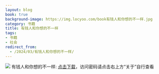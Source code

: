 ```yaml
---
layout: blog
book: true
background-image: https://img.locyoo.com/book有钱人和你想的不一样.jpg
category: 书籍
title: 有钱人和你想的不一样
tags:
- 书籍
- 社会
redirect_from:
  - /2024/03/有钱人和你想的不一样/
---
```

![](https://img.locyoo.com/book有钱人和你想的不一样.jpg)
有钱人和你想的不一样: <a name = "ref1" href="https://url18.ctfile.com/f/50983618-1041681880-be4607?p=3619">点击下载</a>，访问密码请点击右上方“关于”自行查看